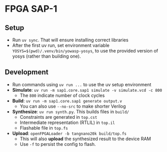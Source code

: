 # FPGA SAP-1

## Setup

- Run `uv sync`. That will ensure installing correct libraries
- After the first uv run, set environment variable `YOSYS=$(pwd)/.venv/bin/yowasp-yosys`, to use the provided version of yosys (rather than building one).

## Development

- Run commands using `uv run ...` to use the uv setup environment
- **Simulate**: `uv run -m sap1.core.sap1 simulate -v simulate.vcd -c 800`
  - The `800` indicate number of clock cycles
- **Build**: `uv run -m sap1.core.sap1 generate output.v`
  - You can also use `--no-src` to make shorter Verilog
- **Synthesize**: `uv run synth.py`. This builds files in `build/`
  - Constraints are generated in `top.cst`
  - Intermediate representation (RTLIL) in `top.il`
  - Flashable file in `top.fs`
- **Upload**: `openFPGALoader -b tangnano20k build/top.fs`
  - This will also **upload** the synthesized result to the device RAM
  - Use `-f` to persist the config to flash.


